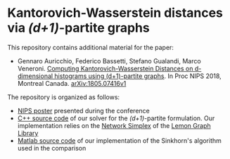 # Kantorovich-Wasserstein distances via *(d+1)*-partite graphs

This repository contains additional material for the paper:

* Gennaro Auricchio, Federico Bassetti, Stefano Gualandi, Marco Veneroni. 
[Computing Kantorovich-Wasserstein Distances on d-dimensional histograms using (d+1)-partite graphs](https://arxiv.org/abs/1805.07416v1). 
In Proc NIPS 2018, Montreal Canada. [arXiv:1805.07416v1](https://arxiv.org/abs/1805.07416v1)

The repository is organized as follows:

* [NIPS poster](https://github.com/stegua/dpartion-nips2018/blob/master/Nips_poster_ABGV2018.pdf) presented during the conference
* [C++ source code]() of our solver for the *(d+1)*-partite formulation. Our implementation relies on the 
[Network Simplex](http://lemon.cs.elte.hu/pub/doc/latest/a00269.html) of the [Lemon Graph Library](https://lemon.cs.elte.hu/trac/lemon)
* [Matlab source code](https://github.com/stegua/dpartion-nips2018/tree/master/matlab) of our implementation of the Sinkhorn's algorithm used in the comparison 


